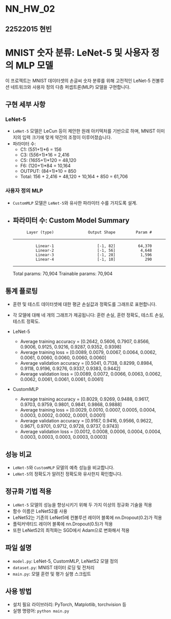 # NN_HW_02

## 22522015 현빈   



# MNIST 숫자 분류: LeNet-5 및 사용자 정의 MLP 모델

이 프로젝트는 MNIST 데이터셋의 손글씨 숫자 분류를 위해 고전적인 LeNet-5 컨볼루션 네트워크와 사용자 정의 다층 퍼셉트론(MLP) 모델을 구현합니다.

## 구현 세부 사항

### LeNet-5
- `LeNet-5` 모델은 LeCun 등이 제안한 원래 아키텍처를 기반으로 하며, MNIST 이미지의 입력 크기에 맞게 약간의 조정이 이루어졌습니다.
- 파라미터 수: 
  - C1: (5*5*1+1)*6 = 156
  - C3: (5*5*6+1)*16 = 2,416
  - C5: (16*5*5+1)*120 = 48,120
  - F6: (120+1)*84 = 10,164
  - OUTPUT: (84+1)*10 = 850
  - Total: 156 + 2,416 + 48,120 + 10,164 + 850 = 61,706


### 사용자 정의 MLP
- `CustomMLP` 모델은 `LeNet-5`와 유사한 파라미터 수를 가지도록 설계.
- 파라미터 수: 
    Custom Model Summary
    ----------------------------------------------------------------
            Layer (type)               Output Shape         Param #
    ----------------------------------------------------------------
                Linear-1                   [-1, 82]          64,370
                Linear-2                   [-1, 56]           4,648
                Linear-3                   [-1, 28]           1,596
                Linear-4                   [-1, 10]             290
    ----------------------------------------------------------------
    Total params: 70,904
    Trainable params: 70,904

## 통계 플로팅
- 훈련 및 테스트 데이터셋에 대한 평균 손실값과 정확도를 그래프로 표현합니다.
- 각 모델에 대해 네 개의 그래프가 제공됩니다: 훈련 손실, 훈련 정확도, 테스트 손실, 테스트 정확도.

- LeNet-5
  - Average training accuracy = [0.2642, 0.5606, 0.7907, 0.8566, 0.9006, 0.9125, 0.9216, 0.9287, 0.9352, 0.9398]
  - Average training loss = [0.0089, 0.0079, 0.0067, 0.0064, 0.0062, 0.0061, 0.0060, 0.0060, 0.0060, 0.0060]
  - Average validation accuracy = [0.5041, 0.7138, 0.8299, 0.8984, 0.9118, 0.9196, 0.9276, 0.9337, 0.9383, 0.9442]
  - Average validation loss = [0.0089, 0.0072, 0.0066, 0.0063, 0.0062, 0.0062, 0.0061, 0.0061, 0.0061, 0.0061]
- CustomMLP
  - Average training accuracy = [0.8029, 0.9269, 0.9488, 0.9617, 0.9703, 0.9759, 0.9801, 0.9841, 0.9868, 0.9888]
  - Average training loss = [0.0029, 0.0010, 0.0007, 0.0005, 0.0004, 0.0003, 0.0002, 0.0002, 0.0001, 0.0001]
  - Average validation accuracy = [0.9167, 0.9416, 0.9566, 0.9622, 0.9671, 0.9701, 0.9712, 0.9728, 0.9737, 0.9743]
  - Average validation loss = [0.0012, 0.0008, 0.0006, 0.0004, 0.0004, 0.0003, 0.0003, 0.0003, 0.0003, 0.0003]


## 성능 비교
- `LeNet-5`와 `CustomMLP` 모델의 예측 성능을 비교합니다.
- `LeNet-5`의 정확도가 알려진 정확도와 유사한지 확인합니다.

## 정규화 기법 적용
- `LeNet-5` 모델의 성능을 향상시키기 위해 두 가지 이상의 정규화 기술을 적용
- 함수 이름은 LeNet52를 사용
- LeNet52는 기존의 LeNet5에 컨볼루션 레이어 블록에 nn.Dropout(0.2)가 적용
- 플릭커넥티드 레이어 블록에 nn.Dropout(0.5)가 적용
- 또한 LeNet52의 최적화는 SGD에서 Adam으로 변화해서 적용

## 파일 설명
- `model.py`: LeNet-5, CustomMLP, LeNet52 모델 정의
- `dataset.py`: MNIST 데이터 로딩 및 전처리
- `main.py`: 모델 훈련 및 평가 실행 스크립트

## 사용 방법
- 설치 필요 라이브러리: PyTorch, Matplotlib, torchvision 등
- 실행 명령어: `python main.py`
